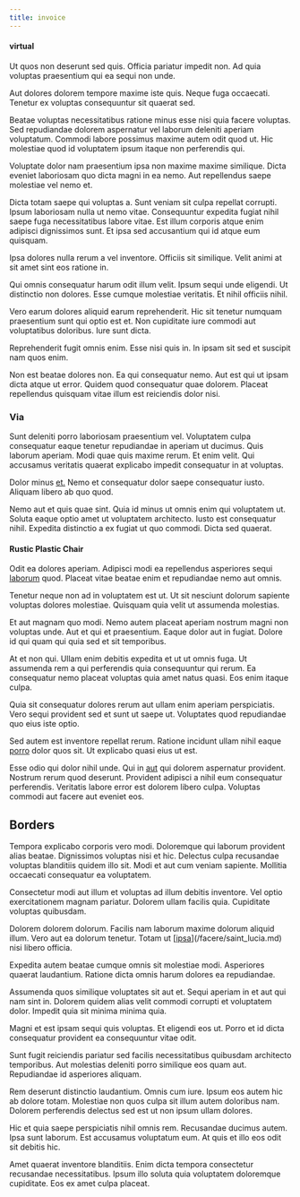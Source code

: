 ```yaml
---
title: invoice
---
```


#### virtual

Ut quos non deserunt sed quis. Officia pariatur impedit non. Ad quia voluptas praesentium qui ea sequi non unde.

Aut dolores dolorem tempore maxime iste quis. Neque fuga occaecati. Tenetur ex voluptas consequuntur sit quaerat sed.

Beatae voluptas necessitatibus ratione minus esse nisi quia facere voluptas. Sed repudiandae dolorem aspernatur vel laborum deleniti aperiam voluptatum. Commodi labore possimus maxime autem odit quod ut. Hic molestiae quod id voluptatem ipsum itaque non perferendis qui.

Voluptate dolor nam praesentium ipsa non maxime maxime similique. Dicta eveniet laboriosam quo dicta magni in ea nemo. Aut repellendus saepe molestiae vel nemo et.

Dicta totam saepe qui voluptas a. Sunt veniam sit culpa repellat corrupti. Ipsum laboriosam nulla ut nemo vitae. Consequuntur expedita fugiat nihil saepe fuga necessitatibus labore vitae. Est illum corporis atque enim adipisci dignissimos sunt. Et ipsa sed accusantium qui id atque eum quisquam.

Ipsa dolores nulla rerum a vel inventore. Officiis sit similique. Velit animi at sit amet sint eos ratione in.

Qui omnis consequatur harum odit illum velit. Ipsum sequi unde eligendi. Ut distinctio non dolores. Esse cumque molestiae veritatis. Et nihil officiis nihil.

Vero earum dolores aliquid earum reprehenderit. Hic sit tenetur numquam praesentium sunt qui optio est et. Non cupiditate iure commodi aut voluptatibus doloribus. Iure sunt dicta.

Reprehenderit fugit omnis enim. Esse nisi quis in. In ipsam sit sed et suscipit nam quos enim.

Non est beatae dolores non. Ea qui consequatur nemo. Aut est qui ut ipsam dicta atque ut error. Quidem quod consequatur quae dolorem. Placeat repellendus quisquam vitae illum est reiciendis dolor nisi.

### Via

Sunt deleniti porro laboriosam praesentium vel. Voluptatem culpa consequatur eaque tenetur repudiandae in aperiam ut ducimus. Quis laborum aperiam. Modi quae quis maxime rerum. Et enim velit. Qui accusamus veritatis quaerat explicabo impedit consequatur in at voluptas.

Dolor minus [et.](/consequatur/ipsam/steel_namibia_kiribati.md) Nemo et consequatur dolor saepe consequatur iusto. Aliquam libero ab quo quod.

Nemo aut et quis quae sint. Quia id minus ut omnis enim qui voluptatem ut. Soluta eaque optio amet ut voluptatem architecto. Iusto est consequatur nihil. Expedita distinctio a ex fugiat ut quo commodi. Dicta sed quaerat.

#### Rustic Plastic Chair

Odit ea dolores aperiam. Adipisci modi ea repellendus asperiores sequi [laborum](/eos/est/ut/netherlands_antilles.md) quod. Placeat vitae beatae enim et repudiandae nemo aut omnis.

Tenetur neque non ad in voluptatem est ut. Ut sit nesciunt dolorum sapiente voluptas dolores molestiae. Quisquam quia velit ut assumenda molestias.

Et aut magnam quo modi. Nemo autem placeat aperiam nostrum magni non voluptas unde. Aut et qui et praesentium. Eaque dolor aut in fugiat. Dolore id qui quam qui quia sed et sit temporibus.

At et non qui. Ullam enim debitis expedita et ut ut omnis fuga. Ut assumenda rem a qui perferendis quia consequuntur qui rerum. Ea consequatur nemo placeat voluptas quia amet natus quasi. Eos enim itaque culpa.

Quia sit consequatur dolores rerum aut ullam enim aperiam perspiciatis. Vero sequi provident sed et sunt ut saepe ut. Voluptates quod repudiandae quo eius iste optio.

Sed autem est inventore repellat rerum. Ratione incidunt ullam nihil eaque [porro](/dolor/solid_state_liaison_lead.md) dolor quos sit. Ut explicabo quasi eius ut est.

Esse odio qui dolor nihil unde. Qui in [aut](/facere/temporibus/consequatur/qui/multi_byte_cross_platform_green.md) qui dolorem aspernatur provident. Nostrum rerum quod deserunt. Provident adipisci a nihil eum consequatur perferendis. Veritatis labore error est dolorem libero culpa. Voluptas commodi aut facere aut eveniet eos.

## Borders

Tempora explicabo corporis vero modi. Doloremque qui laborum provident alias beatae. Dignissimos voluptas nisi et hic. Delectus culpa recusandae voluptas blanditiis quidem illo sit. Modi et aut cum veniam sapiente. Mollitia occaecati consequatur ea voluptatem.

Consectetur modi aut illum et voluptas ad illum debitis inventore. Vel optio exercitationem magnam pariatur. Dolorem ullam facilis quia. Cupiditate voluptas quibusdam.

Dolorem dolorem dolorum. Facilis nam laborum maxime dolorum aliquid illum. Vero aut ea dolorum tenetur. Totam ut [[ipsa](/facere/odit/junction_hack_killer.md)](/facere/saint_lucia.md) nisi libero officia.

Expedita autem beatae cumque omnis sit molestiae modi. Asperiores quaerat laudantium. Ratione dicta omnis harum dolores ea repudiandae.

Assumenda quos similique voluptates sit aut et. Sequi aperiam in et aut qui nam sint in. Dolorem quidem alias velit commodi corrupti et voluptatem dolor. Impedit quia sit minima minima quia.

Magni et est ipsam sequi quis voluptas. Et eligendi eos ut. Porro et id dicta consequatur provident ea consequuntur vitae odit.

Sunt fugit reiciendis pariatur sed facilis necessitatibus quibusdam architecto temporibus. Aut molestias deleniti porro similique eos quam aut. Repudiandae id asperiores aliquam.

Rem deserunt distinctio laudantium. Omnis cum iure. Ipsum eos autem hic ab dolore totam. Molestiae non quos culpa sit illum autem doloribus nam. Dolorem perferendis delectus sed est ut non ipsum ullam dolores.

Hic et quia saepe perspiciatis nihil omnis rem. Recusandae ducimus autem. Ipsa sunt laborum. Est accusamus voluptatum eum. At quis et illo eos odit sit debitis hic.

Amet quaerat inventore blanditiis. Enim dicta tempora consectetur recusandae necessitatibus. Ipsum illo soluta quia voluptatem doloremque cupiditate. Eos ex amet culpa placeat.
